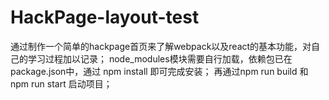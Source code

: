 # HackPage-layout-test

通过制作一个简单的hackpage首页来了解webpack以及react的基本功能，对自己的学习过程加以记录；
node_modules模块需要自行加载，依赖包已在package.json中，通过 npm install 即可完成安装；
再通过npm run build 和 npm run start 启动项目；
